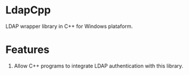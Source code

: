 LdapCpp
=======

LDAP wrapper library in C++ for Windows plataform.

Features
========

1. Allow C++ programs to integrate LDAP authentication with this library.
